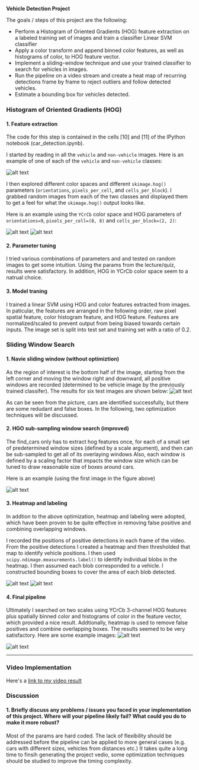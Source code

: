 
**Vehicle Detection Project**

The goals / steps of this project are the following:

* Perform a Histogram of Oriented Gradients (HOG) feature extraction on a labeled training set of images and train a classifier Linear SVM classifier
* Apply a color transform and append binned color features, as well as histograms of color, to HOG feature vector. 
* Implement a sliding-window technique and use your trained classifier to search for vehicles in images.
* Run the pipeline on a video stream and create a heat map of recurring detections frame by frame to reject outliers and follow detected vehicles.
* Estimate a bounding box for vehicles detected.

[//]: # (Image References)
[image1]: ./output_images/training_example.png
[image2]: ./output_images/HOG_example.png
[image3]: ./output_images/HOG_example2.png
[image4]: ./output_images/HOG_Color.png
[image5]: ./output_images/HOG_sub1.png
[image6]: ./output_images/HOG_sub2.png
[image7]: ./output_images/heatmap1.png
[image8]: ./output_images/heatmap2.png
[image9]: ./output_images/final1.png
[image10]: ./output_images/final2.png
[video1]: ./project_video.mp4


### Histogram of Oriented Gradients (HOG)

#### 1. Feature extraction

The code for this step is contained in the cells [10] and [11] of the IPython notebook (car_detection.ipynb).

I started by reading in all the `vehicle` and `non-vehicle` images.  Here is an example of one of each of the `vehicle` and `non-vehicle` classes:

![alt text][image1]

I then explored different color spaces and different `skimage.hog()` parameters (`orientations`, `pixels_per_cell`, and `cells_per_block`).  I grabbed random images from each of the two classes and displayed them to get a feel for what the `skimage.hog()` output looks like.

Here is an example using the `YCrCb` color space and HOG parameters of `orientations=9`, `pixels_per_cell=(8, 8)` and `cells_per_block=(2, 2)`:


![alt text][image2]
![alt text][image3]
#### 2. Parameter tuning

I tried various combinations of parameters and and tested on random images to get some intuition. Using the params from the lecture/quiz, results were satisfactory. In addition, HOG in YCrCb color space seem to a natrual choice. 

#### 3. Model traning

I trained a linear SVM using HOG and color features extracted from images. In paticular, the features are arranged in the following order, raw pixel spatial feature, color histogram feature, and HOG feature. Features are normalized/scaled to prevent output from being biased towards certain inputs. The image set is split into test set and training set with a ratio of 0.2. 

### Sliding Window Search

#### 1. Navie sliding window (without optimiztion)
As the region of interest is the bottom half of the image, starting from the left corner and moving the window right and downward, all positive windows are recorded (determined to be vehicle image by the previously trained classifer). 
The results for six test images are shown below:
![alt text][image4]

As can be seen from the picture, cars are identified successfully, but there are some redudant and false boxes. 
In the following, two optimization techniques will be discussed.
#### 2. HGO sub-sampling window search (improved)
The find_cars only has to extract hog features once, for each of a small set of predetermined window sizes (defined by a scale argument), and then can be sub-sampled to get all of its overlaying windows
Also, each window is defined by a scaling factor that impacts the window size which can be tuned to draw reasonable size of boxes around cars.

Here is an example (using the first image in the figure above)

![alt text][image5]

#### 3. Heatmap and labeling
In addtion to the above optimization, heatmap and labeling were adopted, which have been proven to be quite effective in removing false positive and combining overlapping windows. 

I recorded the positions of positive detections in each frame of the video.  From the positive detections I created a heatmap and then thresholded that map to identify vehicle positions.  I then used `scipy.ndimage.measurements.label()` to identify individual blobs in the heatmap.  I then assumed each blob corresponded to a vehicle.  I constructed bounding boxes to cover the area of each blob detected. 

![alt text][image7]
![alt text][image8]

#### 4. Final pipeline
Ultimately I searched on two scales using YCrCb 3-channel HOG features plus spatially binned color and histograms of color in the feature vector, which provided a nice result.  Addtionally, heatmap is used to remove false positives and combine overlapping boxes. The results seemed to be very satisfactory. Here are some example images:
![alt text][image9]


![alt text][image10]

---

### Video Implementation

Here's a [link to my video result](https://github.com/codeforlife22/Carnd-term1-p5/blob/master/project_video_out.mp4)


### Discussion

#### 1. Briefly discuss any problems / issues you faced in your implementation of this project.  Where will your pipeline likely fail?  What could you do to make it more robust?
Most of the params are hard coded. The lack of flexibility should be addressed before the pipeline can be applied to more general cases (e.g. cars with different sizes, vehicles from distances etc.)
It takes quite a long time to finsih generating the project vedio, some optimization techniques should be studied to improve the timing complexity. 

